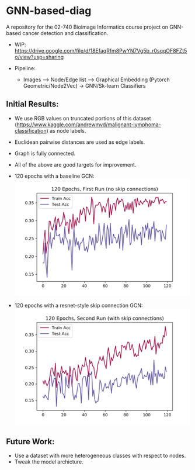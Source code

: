 # GNN-based-diag
A repository for the 02-740 Bioimage Informatics course project on GNN-based cancer detection and classification.

- WIP: https://drive.google.com/file/d/18EfaqRfm8PwYN7Vg5b_r0sqqOF8FZt5o/view?usp=sharing

- Pipeline:
    - Images --> Node/Edge list --> Graphical Embedding (Pytorch Geometric/Node2Vec) -> GNN/Sk-learn Classifiers

## Initial Results:
- We use RGB values on truncated portions of this dataset (https://www.kaggle.com/andrewmvd/malignant-lymphoma-classification) as node labels.
- Euclidean pairwise distances are used as edge labels.
- Graph is fully connected.
- All of the above are good targets for improvement.

- 120 epochs with a baseline GCN:
![Run 1](run1.png)

- 120 epochs with a resnet-style skip connection GCN:
![Run 2](run2.png)

## Future Work:
- Use a dataset with more heterogeneous classes with respect to nodes.
- Tweak the model archicture.
